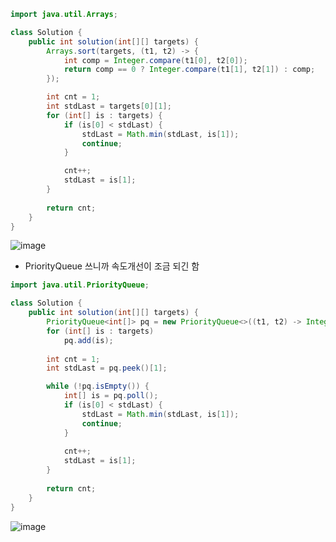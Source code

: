 ```java
import java.util.Arrays;

class Solution {
    public int solution(int[][] targets) {
        Arrays.sort(targets, (t1, t2) -> {
            int comp = Integer.compare(t1[0], t2[0]);
            return comp == 0 ? Integer.compare(t1[1], t2[1]) : comp;
        });

        int cnt = 1;
        int stdLast = targets[0][1];
        for (int[] is : targets) {
            if (is[0] < stdLast) {
                stdLast = Math.min(stdLast, is[1]);
                continue;
            }

            cnt++;
            stdLast = is[1];
        }
        
        return cnt;
    }
}
```
![image](https://github.com/koreaIT-study/programmers/assets/92290312/26a14931-21f6-4157-93d4-c92763f57f8a)

+ PriorityQueue 쓰니까 속도개선이 조금 되긴 함
```java
import java.util.PriorityQueue;

class Solution {
    public int solution(int[][] targets) {
        PriorityQueue<int[]> pq = new PriorityQueue<>((t1, t2) -> Integer.compare(t1[0], t2[0]));
        for (int[] is : targets)
            pq.add(is);
        
        int cnt = 1;
        int stdLast = pq.peek()[1];

        while (!pq.isEmpty()) {
            int[] is = pq.poll();
            if (is[0] < stdLast) {
                stdLast = Math.min(stdLast, is[1]);
                continue;
            }
            
            cnt++;
            stdLast = is[1];
        }
        
        return cnt;
    }
}
```
![image](https://github.com/koreaIT-study/programmers/assets/92290312/7f216970-fb43-4a53-9c3c-7534fae6da88)
